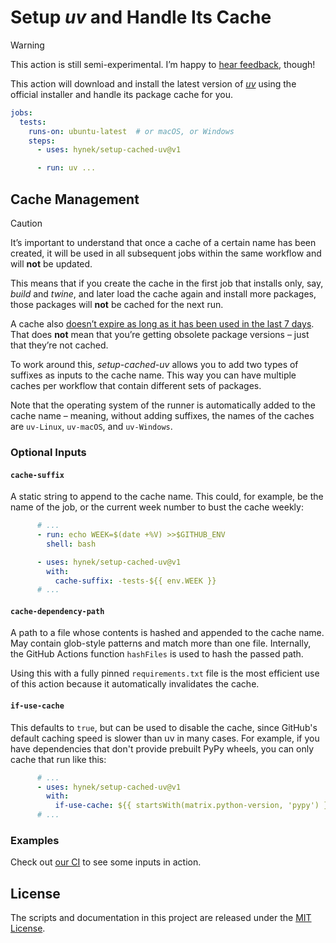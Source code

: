 # Setup *uv* and Handle Its Cache

> [!WARNING]
> This action is still semi-experimental.
> I’m happy to [hear feedback](https://github.com/hynek/setup-cached-uv/issues), though!

This action will download and install the latest version of [*uv*](https://github.com/astral-sh/uv) using the official installer and handle its package cache for you.

```yaml
jobs:
  tests:
    runs-on: ubuntu-latest  # or macOS, or Windows
    steps:
      - uses: hynek/setup-cached-uv@v1

      - run: uv ...
```


## Cache Management

> [!CAUTION]
> It’s important to understand that once a cache of a certain name has been created, it will be used in all subsequent jobs within the same workflow and will **not** be updated.
>
> This means that if you create the cache in the first job that installs only, say, *build* and *twine*, and later load the cache again and install more packages, those packages will **not** be cached for the next run.
>
> A cache also [doesn’t expire as long as it has been used in the last 7 days](https://docs.github.com/en/actions/using-workflows/caching-dependencies-to-speed-up-workflows#usage-limits-and-eviction-policy).
> That does **not** mean that you’re getting obsolete package versions – just that they’re not cached.

To work around this, *setup-cached-uv* allows you to add two types of suffixes as inputs to the cache name.
This way you can have multiple caches per workflow that contain different sets of packages.

Note that the operating system of the runner is automatically added to the cache name – meaning, without adding suffixes, the names of the caches are `uv-Linux`, `uv-macOS`, and `uv-Windows`.


### Optional Inputs

#### `cache-suffix`

A static string to append to the cache name.
This could, for example, be the name of the job, or the current week number to bust the cache weekly:

```yaml
      # ...
      - run: echo WEEK=$(date +%V) >>$GITHUB_ENV
        shell: bash

      - uses: hynek/setup-cached-uv@v1
        with:
          cache-suffix: -tests-${{ env.WEEK }}
      # ...
```


#### `cache-dependency-path`

A path to a file whose contents is hashed and appended to the cache name.
May contain glob-style patterns and match more than one file.
Internally, the GitHub Actions function `hashFiles` is used to hash the passed path.

Using this with a fully pinned `requirements.txt` file is the most efficient use of this action because it automatically invalidates the cache.


#### `if-use-cache`

This defaults to `true`, but can be used to disable the cache, since GitHub's default caching speed is slower than uv in many cases.
For example, if you have dependencies that don't provide prebuilt PyPy wheels, you can only cache that run like this:

```yaml
      # ...
      - uses: hynek/setup-cached-uv@v1
        with:
          if-use-cache: ${{ startsWith(matrix.python-version, 'pypy') }}
      # ...
```


### Examples

Check out [our CI](.github/workflows/ci.yml) to see some inputs in action.


## License

The scripts and documentation in this project are released under the [MIT License](LICENSE).

